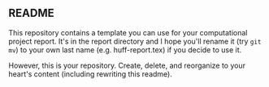 README
-------------------------------------------
This repository contains a template you can use for your computational project 
report. It's in the report directory and I hope you'll rename it (try `git mv`) 
to your own last name (e.g. huff-report.tex) if you decide to use it.

However, this is your repository. Create, delete, and reorganize to your 
heart's content (including rewriting this readme). 

